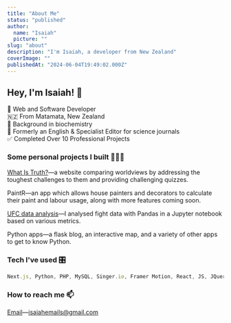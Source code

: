 ```yaml
---
title: "About Me"
status: "published"
author:
  name: "Isaiah"
  picture: ""
slug: "about"
description: "I'm Isaiah, a developer from New Zealand"
coverImage: ""
publishedAt: "2024-06-04T19:49:02.000Z"
---
```


## Hey, I'm Isaiah! 👋

🤖 Web and Software Developer\
🇳🇿 From Matamata, New Zealand\
🔬 Background in biochemistry\
📝 Formerly an English & Specialist Editor for science journals\
✅ Completed Over 10 Professional Projects

### Some personal projects I built 👨🏻‍💻

[What Is Truth?](https://whatistruth.co.nz)—a website comparing worldviews by addressing the toughest challenges to them and providing challenging quizzes.

PaintR—an app which allows house painters and decorators to calculate their paint and labour usage, along with more features coming soon.

[UFC data analysis](/posts/ufc-data-analysis)—I analysed fight data with Pandas in a Jupyter notebook based on various metrics.

Python apps—a flask blog, an interactive map, and a variety of other apps to get to know Python.

### Tech I've used 🎛️

```javascript
Next.js, Python, PHP, MySQL, Singer.io, Framer Motion, React, JS, JQuery, Git, React Native, Supabase, Node.js, Firebase...
```

### How to reach me 📫

[Email](mailto:isaiahemails@gmail.com)—isaiahemails@gmail.com
